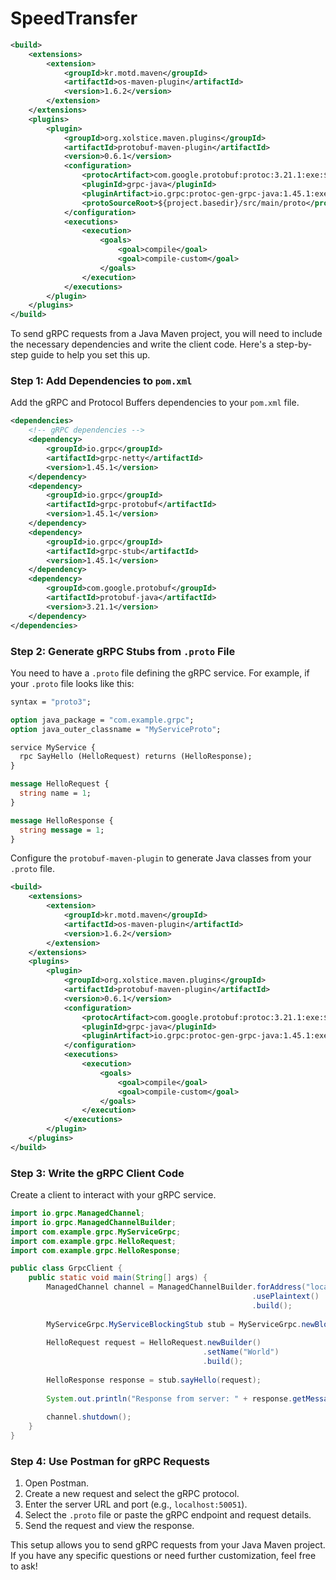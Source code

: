 
# SpeedTransfer

```xml
<build>
    <extensions>
        <extension>
            <groupId>kr.motd.maven</groupId>
            <artifactId>os-maven-plugin</artifactId>
            <version>1.6.2</version>
        </extension>
    </extensions>
    <plugins>
        <plugin>
            <groupId>org.xolstice.maven.plugins</groupId>
            <artifactId>protobuf-maven-plugin</artifactId>
            <version>0.6.1</version>
            <configuration>
                <protocArtifact>com.google.protobuf:protoc:3.21.1:exe:${os.detected.classifier}</protocArtifact>
                <pluginId>grpc-java</pluginId>
                <pluginArtifact>io.grpc:protoc-gen-grpc-java:1.45.1:exe:${os.detected.classifier}</pluginArtifact>
                <protoSourceRoot>${project.basedir}/src/main/proto</protoSourceRoot>
            </configuration>
            <executions>
                <execution>
                    <goals>
                        <goal>compile</goal>
                        <goal>compile-custom</goal>
                    </goals>
                </execution>
            </executions>
        </plugin>
    </plugins>
</build>
```
To send gRPC requests from a Java Maven project, you will need to include the necessary dependencies and write the client code. Here's a step-by-step guide to help you set this up.

### Step 1: Add Dependencies to `pom.xml`
Add the gRPC and Protocol Buffers dependencies to your `pom.xml` file.

```xml
<dependencies>
    <!-- gRPC dependencies -->
    <dependency>
        <groupId>io.grpc</groupId>
        <artifactId>grpc-netty</artifactId>
        <version>1.45.1</version>
    </dependency>
    <dependency>
        <groupId>io.grpc</groupId>
        <artifactId>grpc-protobuf</artifactId>
        <version>1.45.1</version>
    </dependency>
    <dependency>
        <groupId>io.grpc</groupId>
        <artifactId>grpc-stub</artifactId>
        <version>1.45.1</version>
    </dependency>
    <dependency>
        <groupId>com.google.protobuf</groupId>
        <artifactId>protobuf-java</artifactId>
        <version>3.21.1</version>
    </dependency>
</dependencies>
```

### Step 2: Generate gRPC Stubs from `.proto` File
You need to have a `.proto` file defining the gRPC service. For example, if your `.proto` file looks like this:

```proto
syntax = "proto3";

option java_package = "com.example.grpc";
option java_outer_classname = "MyServiceProto";

service MyService {
  rpc SayHello (HelloRequest) returns (HelloResponse);
}

message HelloRequest {
  string name = 1;
}

message HelloResponse {
  string message = 1;
}
```

Configure the `protobuf-maven-plugin` to generate Java classes from your `.proto` file.

```xml
<build>
    <extensions>
        <extension>
            <groupId>kr.motd.maven</groupId>
            <artifactId>os-maven-plugin</artifactId>
            <version>1.6.2</version>
        </extension>
    </extensions>
    <plugins>
        <plugin>
            <groupId>org.xolstice.maven.plugins</groupId>
            <artifactId>protobuf-maven-plugin</artifactId>
            <version>0.6.1</version>
            <configuration>
                <protocArtifact>com.google.protobuf:protoc:3.21.1:exe:${os.detected.classifier}</protocArtifact>
                <pluginId>grpc-java</pluginId>
                <pluginArtifact>io.grpc:protoc-gen-grpc-java:1.45.1:exe:${os.detected.classifier}</pluginArtifact>
            </configuration>
            <executions>
                <execution>
                    <goals>
                        <goal>compile</goal>
                        <goal>compile-custom</goal>
                    </goals>
                </execution>
            </executions>
        </plugin>
    </plugins>
</build>
```

### Step 3: Write the gRPC Client Code
Create a client to interact with your gRPC service.

```java
import io.grpc.ManagedChannel;
import io.grpc.ManagedChannelBuilder;
import com.example.grpc.MyServiceGrpc;
import com.example.grpc.HelloRequest;
import com.example.grpc.HelloResponse;

public class GrpcClient {
    public static void main(String[] args) {
        ManagedChannel channel = ManagedChannelBuilder.forAddress("localhost", 50051)
                                                      .usePlaintext()
                                                      .build();
        
        MyServiceGrpc.MyServiceBlockingStub stub = MyServiceGrpc.newBlockingStub(channel);
        
        HelloRequest request = HelloRequest.newBuilder()
                                           .setName("World")
                                           .build();
        
        HelloResponse response = stub.sayHello(request);
        
        System.out.println("Response from server: " + response.getMessage());
        
        channel.shutdown();
    }
}
```

### Step 4: Use Postman for gRPC Requests
1. Open Postman.
2. Create a new request and select the gRPC protocol.
3. Enter the server URL and port (e.g., `localhost:50051`).
4. Select the `.proto` file or paste the gRPC endpoint and request details.
5. Send the request and view the response.

This setup allows you to send gRPC requests from your Java Maven project. If you have any specific questions or need further customization, feel free to ask!

